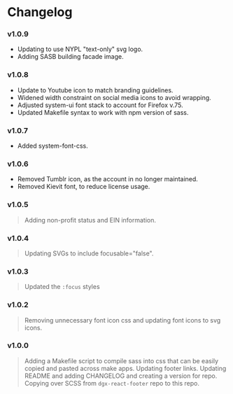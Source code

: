 # Changelog

### v1.0.9
- Updating to use NYPL "text-only" svg logo.
- Adding SASB building facade image.

### v1.0.8
- Update to Youtube icon to match branding guidelines.
- Widened width constraint on social media icons to avoid wrapping.
- Adjusted system-ui font stack to account for Firefox v.75.
- Updated Makefile syntax to work with npm version of sass.

### v1.0.7
- Added system-font-css.

### v1.0.6
- Removed Tumblr icon, as the account in no longer maintained.
- Removed Kievit font, to reduce license usage.

### v1.0.5
> Adding non-profit status and EIN information.

### v1.0.4
> Updating SVGs to include focusable="false".

### v1.0.3
> Updated the `:focus` styles

### v1.0.2
> Removing unnecessary font icon css and updating font icons to svg icons.

### v1.0.0
> Adding a Makefile script to compile sass into css that can be easily copied and pasted across make apps.
> Updating footer links.
> Updating README and adding CHANGELOG and creating a version for repo.
> Copying over SCSS from `dgx-react-footer` repo to this repo.
